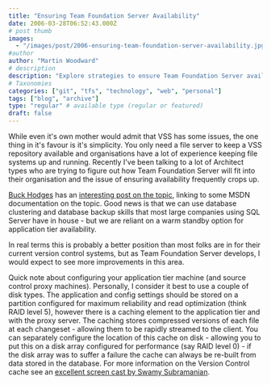 ```yaml
---
title: "Ensuring Team Foundation Server Availability"
date: 2006-03-28T06:52:43.000Z
# post thumb
images:
  - "/images/post/2006-ensuring-team-foundation-server-availability.jpg"
#author
author: "Martin Woodward"
# description
description: "Explore strategies to ensure Team Foundation Server availability while leveraging existing SQL Server expertise and optimising disk configurations."
# Taxonomies
categories: ["git", "tfs", "technology", "web", "personal"]
tags: ["blog", "archive"]
type: "regular" # available type (regular or featured)
draft: false
---
```

While even it's own mother would admit that VSS has some issues, the one thing in it's favour is it's simplicity.  You only need a file server to keep a VSS repository available and organisations have a lot of experience keeping file systems up and running.  Recently I've been talking to a lot of Architect types who are trying to figure out how Team Foundation Server will fit into their organisation and the issue of ensuring availability frequently crops up.

[Buck Hodges](http://blogs.msdn.com/buckh/) has an [interesting post on the topic](http://blogs.msdn.com/buckh/archive/2006/03/27/562031.aspx), linking to some MSDN documentation on the topic.  Good news is that we can use database clustering and database backup skills that most large companies using SQL Server have in house - but we are reliant on a warm standby option for application tier availability.

In real terms this is probably a better position than most folks are in for their current version control systems, but as Team Foundation Server develops, I would expect to see more improvements in this area.

Quick note about configuring your application tier machine (and source control proxy machines).  Personally, I consider it best to use a couple of disk types.  The application and config settings should be stored on a partition configured for maximum reliability and read optimization (think RAID level 5), however there is a caching element to the application tier and with the proxy server.  The caching stores compressed versions of each file at each changeset - allowing them to be rapidly streamed to the client.  You can separately configure the location of this cache on disk - allowing you to put this on a disk array configured for performance (say RAID level 0) - if the disk array was to suffer a failure the cache can always be re-built from data stored in the database.  For more information on the Version Control cache see an [excellent screen cast by Swamy Subramanian](http://go.microsoft.com/fwlink/?LinkId=62788).